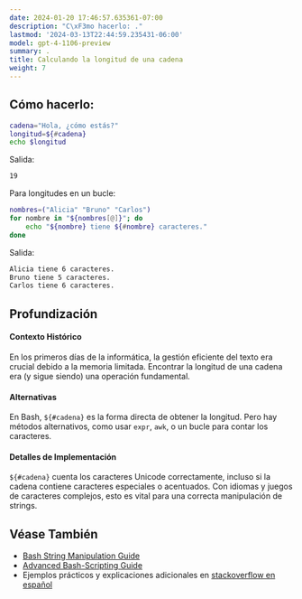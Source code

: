 ```yaml
---
date: 2024-01-20 17:46:57.635361-07:00
description: "C\xF3mo hacerlo: ."
lastmod: '2024-03-13T22:44:59.235431-06:00'
model: gpt-4-1106-preview
summary: .
title: Calculando la longitud de una cadena
weight: 7
---
```


## Cómo hacerlo:
```Bash
cadena="Hola, ¿cómo estás?"
longitud=${#cadena}
echo $longitud
```
Salida:
```Bash
19
```

Para longitudes en un bucle:
```Bash
nombres=("Alicia" "Bruno" "Carlos")
for nombre in "${nombres[@]}"; do
    echo "${nombre} tiene ${#nombre} caracteres."
done
```
Salida:
```Bash
Alicia tiene 6 caracteres.
Bruno tiene 5 caracteres.
Carlos tiene 6 caracteres.
```

## Profundización


#### Contexto Histórico
En los primeros días de la informática, la gestión eficiente del texto era crucial debido a la memoria limitada. Encontrar la longitud de una cadena era (y sigue siendo) una operación fundamental.

#### Alternativas
En Bash, `${#cadena}` es la forma directa de obtener la longitud. Pero hay métodos alternativos, como usar `expr`, `awk`, o un bucle para contar los caracteres.

#### Detalles de Implementación
`${#cadena}` cuenta los caracteres Unicode correctamente, incluso si la cadena contiene caracteres especiales o acentuados. Con idiomas y juegos de caracteres complejos, esto es vital para una correcta manipulación de strings.

## Véase También
- [Bash String Manipulation Guide](https://www.gnu.org/software/bash/manual/bash.html#Shell-Parameter-Expansion)
- [Advanced Bash-Scripting Guide](https://www.tldp.org/LDP/abs/html/)
- Ejemplos prácticos y explicaciones adicionales en [stackoverflow en español](https://es.stackoverflow.com/questions/tagged/bash)
